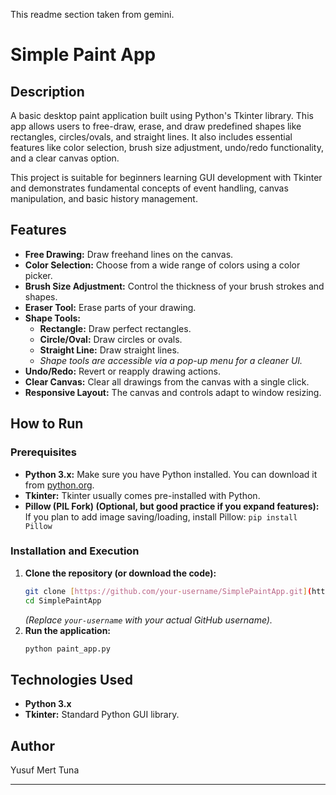 This readme section taken from gemini.
# Simple Paint App

## Description
A basic desktop paint application built using Python's Tkinter library. This app allows users to free-draw, erase, and draw predefined shapes like rectangles, circles/ovals, and straight lines. It also includes essential features like color selection, brush size adjustment, undo/redo functionality, and a clear canvas option.

This project is suitable for beginners learning GUI development with Tkinter and demonstrates fundamental concepts of event handling, canvas manipulation, and basic history management.

## Features
* **Free Drawing:** Draw freehand lines on the canvas.
* **Color Selection:** Choose from a wide range of colors using a color picker.
* **Brush Size Adjustment:** Control the thickness of your brush strokes and shapes.
* **Eraser Tool:** Erase parts of your drawing.
* **Shape Tools:**
    * **Rectangle:** Draw perfect rectangles.
    * **Circle/Oval:** Draw circles or ovals.
    * **Straight Line:** Draw straight lines.
    * *Shape tools are accessible via a pop-up menu for a cleaner UI.*
* **Undo/Redo:** Revert or reapply drawing actions.
* **Clear Canvas:** Clear all drawings from the canvas with a single click.
* **Responsive Layout:** The canvas and controls adapt to window resizing.

## How to Run

### Prerequisites
* **Python 3.x:** Make sure you have Python installed. You can download it from [python.org](https://www.python.org/downloads/).
* **Tkinter:** Tkinter usually comes pre-installed with Python.
* **Pillow (PIL Fork) (Optional, but good practice if you expand features):** If you plan to add image saving/loading, install Pillow: `pip install Pillow`

### Installation and Execution
1.  **Clone the repository (or download the code):**
    ```bash
    git clone [https://github.com/your-username/SimplePaintApp.git](https://github.com/your-username/SimplePaintApp.git)
    cd SimplePaintApp
    ```
    *(Replace `your-username` with your actual GitHub username).*
2.  **Run the application:**
    ```bash
    python paint_app.py
    ```

## Technologies Used
* **Python 3.x**
* **Tkinter:** Standard Python GUI library.

## Author
Yusuf Mert Tuna

---
